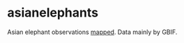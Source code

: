 # asianelephants

Asian elephant observations [mapped](https://ttso.shinyapps.io/asianelephants). Data mainly by GBIF. 